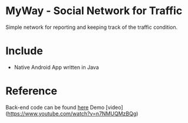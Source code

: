 MyWay - Social Network for Traffic
======================

Simple network for reporting and keeping track of the traffic condition.

# Include
* Native Android App written in Java

# Reference
Back-end code can be found [here](https://github.com/hoavt-54/TrafficNetworkServer)
Demo [video] (https://www.youtube.com/watch?v=n7NMUQMzBQg)

